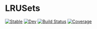 # LRUSets

[![Stable](https://img.shields.io/badge/docs-stable-blue.svg)](https://benelsen.github.io/LRUSets.jl/stable)
[![Dev](https://img.shields.io/badge/docs-dev-blue.svg)](https://benelsen.github.io/LRUSets.jl/dev)
[![Build Status](https://github.com/benelsen/LRUSets.jl/workflows/CI/badge.svg)](https://github.com/benelsen/LRUSets.jl/actions)
[![Coverage](https://codecov.io/gh/benelsen/LRUSets.jl/branch/master/graph/badge.svg)](https://codecov.io/gh/benelsen/LRUSets.jl)
